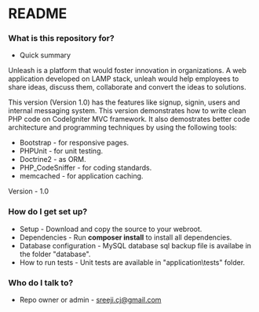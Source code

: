 # README #

### What is this repository for? ###

* Quick summary

Unleash is a platform that would foster innovation in organizations. A web application developed on LAMP stack, unleah would help employees to share ideas, discuss them, collaborate and convert the ideas to solutions.

This version (Version 1.0) has the features like signup, signin, users and internal messaging system. This version demonstrates how to write clean PHP code on CodeIgniter MVC framework. It also demostrates better code architecture and programming techniques by using the following tools:

* Bootstrap - for responsive pages.
* PHPUnit - for unit testing.
* Doctrine2 - as ORM.
* PHP_CodeSniffer - for coding standards. 
* memcached - for application caching.

Version - 1.0

### How do I get set up? ###

* Setup - Download and copy the source to your webroot.
* Dependencies - Run <b>composer install</b> to install all dependencies.
* Database configuration - MySQL database sql backup file is availabe in the folder "database". 
* How to run tests - Unit tests are available in "application\tests" folder.

### Who do I talk to? ###

* Repo owner or admin - sreeji.cj@gmail.com
